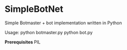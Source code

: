 # SimpleBotNet

Simple Botmaster + bot implementation written in Python

Usage:
python botmaster.py
python bot.py

<b>Prerequisites </b>
PIL

